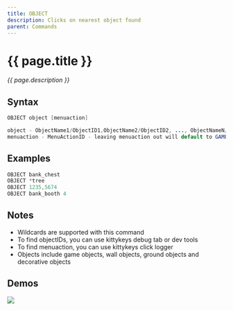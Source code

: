 ```yaml
---
title: OBJECT
description: Clicks on nearest object found
parent: Commands
---
```


# {{ page.title }}

_{{ page.description }}_

## Syntax

```java
OBJECT object [menuaction] 

object - ObjectName1/ObjectID1,ObjectName2/ObjectID2, ..., ObjectNameN/ObjectIDN
menuaction - MenuActionID - leaving menuaction out will default to GAME_OBJECT_FIRST_OPTION (3)
```

## Examples

```java
OBJECT bank_chest
OBJECT *tree
OBJECT 1235,5674
OBJECT bank_booth 4
```

## Notes

- Wildcards are supported with this command
- To find objectIDs, you can use kittykeys debug tab or dev tools
- To find menuaction, you can use kittykeys click logger
- Objects include game objects, wall objects, ground objects and decorative objects

## Demos

![](https://i.imgur.com/aofxH3q.gif)

